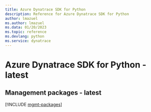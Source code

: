 ```yaml
---
title: Azure Dynatrace SDK for Python
description: Reference for Azure Dynatrace SDK for Python
author: lmazuel
ms.author: lmazuel
ms.data: 01/20/2023
ms.topic: reference
ms.devlang: python
ms.service: dynatrace
---
```

# Azure Dynatrace SDK for Python - latest

## Management packages - latest
[!INCLUDE [mgmt-packages](dynatrace-mgmt-index.md)]